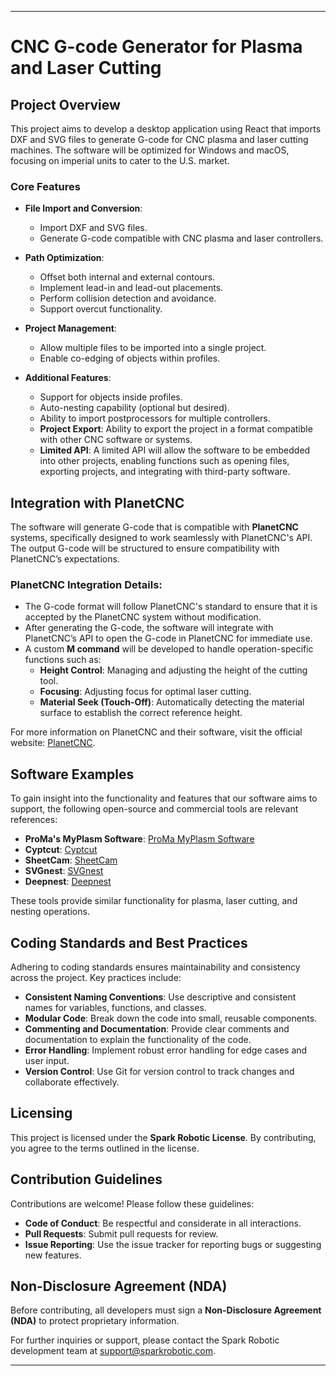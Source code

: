 

---

# CNC G-code Generator for Plasma and Laser Cutting

## Project Overview

This project aims to develop a desktop application using React that imports DXF and SVG files to generate G-code for CNC plasma and laser cutting machines. The software will be optimized for Windows and macOS, focusing on imperial units to cater to the U.S. market.

### Core Features

- **File Import and Conversion**:
  - Import DXF and SVG files.
  - Generate G-code compatible with CNC plasma and laser controllers.
  
- **Path Optimization**:
  - Offset both internal and external contours.
  - Implement lead-in and lead-out placements.
  - Perform collision detection and avoidance.
  - Support overcut functionality.

- **Project Management**:
  - Allow multiple files to be imported into a single project.
  - Enable co-edging of objects within profiles.

- **Additional Features**:
  - Support for objects inside profiles.
  - Auto-nesting capability (optional but desired).
  - Ability to import postprocessors for multiple controllers.
  - **Project Export**: Ability to export the project in a format compatible with other CNC software or systems.
  - **Limited API**: A limited API will allow the software to be embedded into other projects, enabling functions such as opening files, exporting projects, and integrating with third-party software.

## Integration with PlanetCNC

The software will generate G-code that is compatible with **PlanetCNC** systems, specifically designed to work seamlessly with PlanetCNC's API. The output G-code will be structured to ensure compatibility with PlanetCNC’s expectations.

### PlanetCNC Integration Details:
- The G-code format will follow PlanetCNC's standard to ensure that it is accepted by the PlanetCNC system without modification.
- After generating the G-code, the software will integrate with PlanetCNC’s API to open the G-code in PlanetCNC for immediate use.
- A custom **M command** will be developed to handle operation-specific functions such as:
  - **Height Control**: Managing and adjusting the height of the cutting tool.
  - **Focusing**: Adjusting focus for optimal laser cutting.
  - **Material Seek (Touch-Off)**: Automatically detecting the material surface to establish the correct reference height.

For more information on PlanetCNC and their software, visit the official website: [PlanetCNC](https://www.planetcnc.com/).

## Software Examples

To gain insight into the functionality and features that our software aims to support, the following open-source and commercial tools are relevant references:

- **ProMa's MyPlasm Software**: [ProMa MyPlasm Software](https://www.proma.com.pl/en/myplasm/)
- **Cyptcut**: [Cyptcut](http://www.cyptcut.com/)
- **SheetCam**: [SheetCam](https://www.sheetcam.com/)
- **SVGnest**: [SVGnest](https://svgnest.com/)
- **Deepnest**: [Deepnest](https://deepnest.io/)

These tools provide similar functionality for plasma, laser cutting, and nesting operations.

## Coding Standards and Best Practices

Adhering to coding standards ensures maintainability and consistency across the project. Key practices include:

- **Consistent Naming Conventions**: Use descriptive and consistent names for variables, functions, and classes.
- **Modular Code**: Break down the code into small, reusable components.
- **Commenting and Documentation**: Provide clear comments and documentation to explain the functionality of the code.
- **Error Handling**: Implement robust error handling for edge cases and user input.
- **Version Control**: Use Git for version control to track changes and collaborate effectively.

## Licensing

This project is licensed under the **Spark Robotic License**. By contributing, you agree to the terms outlined in the license.

## Contribution Guidelines

Contributions are welcome! Please follow these guidelines:

- **Code of Conduct**: Be respectful and considerate in all interactions.
- **Pull Requests**: Submit pull requests for review.
- **Issue Reporting**: Use the issue tracker for reporting bugs or suggesting new features.

## Non-Disclosure Agreement (NDA)

Before contributing, all developers must sign a **Non-Disclosure Agreement (NDA)** to protect proprietary information.



For further inquiries or support, please contact the Spark Robotic development team at [support@sparkrobotic.com](mailto:support@sparkrobotic.com).

---

